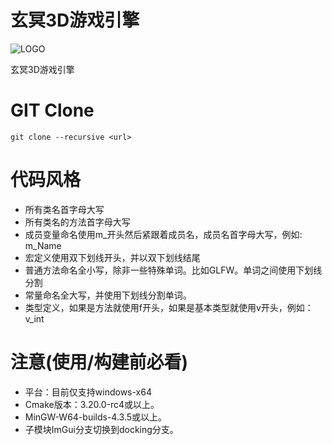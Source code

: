 # 玄冥3D游戏引擎

![LOGO](https://github.com/orvals/xm/blob/master/resources/zlogo.png)


玄冥3D游戏引擎

# GIT Clone

    git clone --recursive <url>

# 代码风格

- 所有类名首字母大写
- 所有类名的方法首字母大写
- 成员变量命名使用m_开头然后紧跟着成员名，成员名首字母大写，例如: m_Name
- 宏定义使用双下划线开头，并以双下划线结尾
- 普通方法命名全小写，除非一些特殊单词。比如GLFW。单词之间使用下划线分割
- 常量命名全大写，并使用下划线分割单词。
- 类型定义，如果是方法就使用f开头，如果是基本类型就使用v开头，例如：v_int

# 注意(使用/构建前必看)
- 平台：目前仅支持windows-x64
- Cmake版本：3.20.0-rc4或以上。
- MinGW-W64-builds-4.3.5或以上。
- 子模块ImGui分支切换到docking分支。
